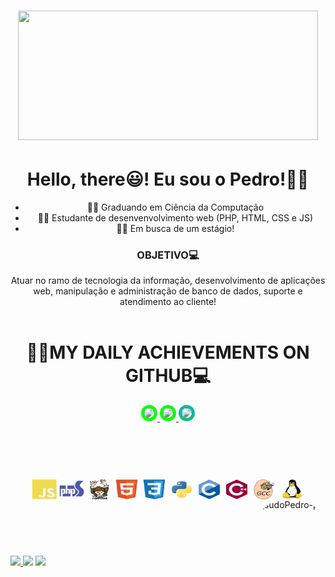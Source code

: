 ###
<main>
  <div class="container">
  <div class="gif-image">
  <h1 align="center">
    <a>
      <img src="https://i.pinimg.com/originals/b4/e3/71/b4e371619042d1e80918d09904e90f7d.gif" width="480" height="207" frameBorder="0" class="giphy-embed">
    </a>
  </h1>
</div>



 <h1 align="center">Hello, there😃! Eu sou o Pedro!🐱‍💻</h1>
 
<div class="sobre">
  <header>
    <ul>
      <li> 👨‍💻 Graduando em Ciência da Computação </li>
      <li> 🐱‍👤 Estudante de desenvenvolvimento web (PHP, HTML, CSS e JS) </li>
      <li> 🐱‍🏍 Em busca de um estágio! </li>
    </ul>
    <aside>
      <article>
         <h1>OBJETIVO💻</h1>
            <p> Atuar no ramo de tecnologia da informação, desenvolvimento de aplicações web, manipulação e administração de banco de dados, suporte e atendimento ao                   cliente!</p>
      </article>
    </aside>
  </header> 
</div>


  <div align="center">
    <header>
       <h1> 🐱‍💻MY DAILY ACHIEVEMENTS ON GITHUB💻 </h1>
       <a href="https://github.com/sudoAptIPedro">
       <img style="border: 5px solid rgb(9, 255, 0); border-radius:50px;" height="180em"
          src="https://github-readme-stats.vercel.app/api?username=sudoAptIPedro&show_icons=true&theme=blue-green&include_all_commits=true&count_private=true"/>
       <img style="border: 5px solid rgb(9, 255, 0); border-radius:50px;" height="180em"
          src="https://github-readme-stats.vercel.app/api/top-langs/?username=sudoAptIPedro&layout=compact&langs_count=7&theme=blue-green"/>
       <img style="border: 5px solid rgb(14, 185, 157); border-radius:50px;" height="30em"
          src ="https://img.shields.io/github/followers/sudoAptIPedro.svg?style=social&label=Follow&maxAge=2592000"/> </a>
    </header>
  </div>
  
  <br>
  
<div style="display: inline_block"><br>
  <header>
   <img align="center" alt="sudoPedro-Js" height="32" width="40" src="https://raw.githubusercontent.com/devicons/devicon/master/icons/javascript/javascript-plain.svg">
   <img align="center" alt="sudoPedro-PHP" height="32" width="40" src="https://raw.githubusercontent.com/devicons/devicon/master/icons/phpstorm/phpstorm-plain.svg">
  <img align="center" alt="sudoPedro-COMPOSER" height="32" width="40" src="https://raw.githubusercontent.com/devicons/devicon/master/icons/composer/composer-original.svg">
   <img align="center" alt="sudoPedro-HTML" height="32" width="40" src="https://raw.githubusercontent.com/devicons/devicon/master/icons/html5/html5-original.svg">
   <img align="center" alt="sudoPedro-CSS" height="32" width="40" src="https://raw.githubusercontent.com/devicons/devicon/master/icons/css3/css3-original.svg">
   <img align="center" alt="sudoPedro-Python" height="32" width="40" src="https://raw.githubusercontent.com/devicons/devicon/master/icons/python/python-original.svg">
   <img align="center" alt="sudoPedro-C" height="32" width="40" src="https://raw.githubusercontent.com/devicons/devicon/master/icons/c/c-original.svg">
   <img align="center" alt="sudoPedro-Cpp" height="32" width="40" src="https://raw.githubusercontent.com/devicons/devicon/master/icons/cplusplus/cplusplus-plain.svg">
   <img align="center" alt="sudoPedro-gnu" height="32" width="40" src="https://raw.githubusercontent.com/devicons/devicon/master/icons/gcc/gcc-original.svg">
   <img align="center" alt="sudoPedro-linux" height="32" width="40" src="https://raw.githubusercontent.com/devicons/devicon/master/icons/linux/linux-original.svg">
   <img align="right" alt="sudoPedro-pic" height="152" style="border-radius:50px;" src="https://cdn.discordapp.com/attachments/872577984173858867/908172704522338344/download20211103224102.png">
  </header>
</div>
  
   <br>
   <br>
    
  <div> 
    <footer>
      <a href="tel:21971292477" target="_blank"><img src="https://img.shields.io/badge/WhatsApp-25D366?style=for-the-badge&logo=whatsapp&logoColor=white" target="_blank">  </a>
      <a href="mailto:2003arthurdacosta8@gmail.com" target="_blank"><img src="https://img.shields.io/badge/Gmail-D14836?style=for-the-badge&logo=gmail&logoColor=white" target="_blank"></a>
      <a href="https://www.linkedin.com/in/pedro-arthur-5518721a5" target="_blank"><img src="https://img.shields.io/badge/LinkedIn-0077B5?style=for-the-badge&logo=linkedin&logoColor=white" target="_blank"></a> 
    </footer>  
  </div>
  </div>
  </main>
 
 
